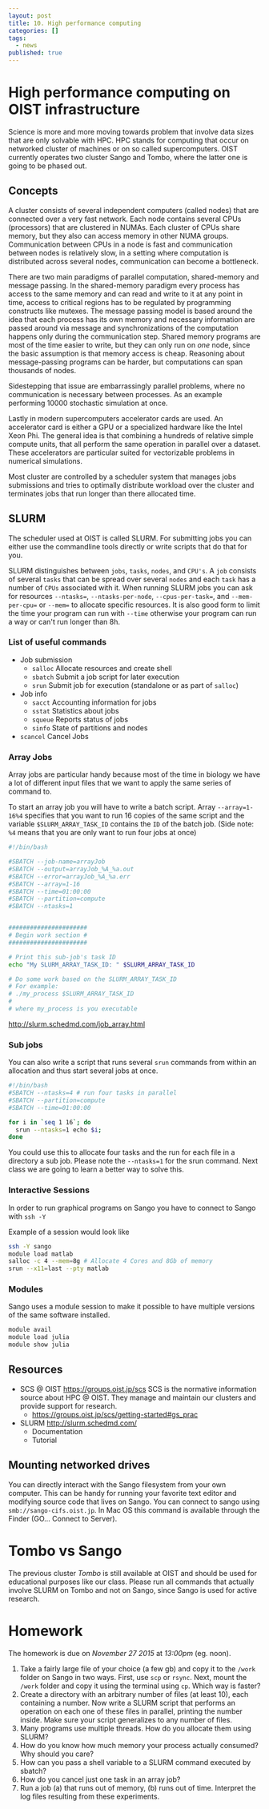 ```yaml
---
layout: post
title: 10. High performance computing
categories: []
tags:
  - news
published: true
---
```

# High performance computing on OIST infrastructure
Science is more and more moving towards problem that involve data sizes that are only solvable with HPC. HPC stands for computing that occur on networked cluster of machines or on so called supercomputers. OIST currently operates two cluster Sango and Tombo, where the latter one is going to be phased out.

## Concepts
A cluster consists of several independent computers (called nodes) that are connected over a very fast network. Each node contains several CPUs (processors) that are clustered in NUMAs. Each cluster of CPUs share memory, but they also can access memory in other NUMA groups. Communication between CPUs in a node is fast and communication between nodes is relatively slow, in a setting where computation is distributed across several nodes, communication can become a bottleneck.

There are two main paradigms of parallel computation, shared-memory and message passing. In the shared-memory paradigm every process has access to the same memory and can read and write to it at any point in time, access to critical regions has to be regulated by programming constructs like mutexes. The message passing model is based around the idea that each process has its own memory and necessary information are passed around via message and synchronizations of the computation happens only during the communication step. Shared memory programs are most of the time easier to write, but they can only run on *one* node, since the basic assumption is that memory access is cheap. Reasoning about message-passing programs can be harder, but computations can span thousands of nodes.

Sidestepping that issue are embarrassingly parallel problems, where no communication is necessary between processes. As an example performing 10000 stochastic simulation at once.

Lastly in modern supercomputers accelerator cards are used. An accelerator card is either a GPU or a specialized hardware like the Intel Xeon Phi. The general idea is that combining a hundreds of relative simple compute units, that all perform the same operation in parallel over a dataset. These accelerators are particular suited for vectorizable problems in numerical simulations.

Most cluster are controlled by a scheduler system that manages jobs submissions and tries to optimally distribute workload over the cluster and terminates jobs that run longer than there allocated time.

## SLURM
The scheduler used at OIST is called SLURM. For submitting jobs you can either use the commandline tools directly or write scripts that do that for you.

SLURM distinguishes between `jobs`, `tasks`, `nodes`, and `CPU's`. A `job` consists of several `tasks` that can be spread over several `nodes` and each `task` has a number of `CPUs` associated with it. When running SLURM jobs you can ask for resources `--ntasks=`, `--ntasks-per-node`, `--cpus-per-task=`, and `--mem-per-cpu=` or `--mem=` to allocate specific resources. It is also good form to limit the time your program can run with `--time` otherwise your program can run a way or can't run longer than 8h.

### List of useful commands

- Job submission
  - `salloc` Allocate resources and create shell
  - `sbatch` Submit a job script for later execution
  - `srun` Submit job for execution (standalone or as part of `salloc`)
- Job info
  - `sacct` Accounting information for jobs
  - `sstat` Statistics about jobs
  - `squeue` Reports status of jobs
  - `sinfo` State of partitions and nodes
- `scancel` Cancel Jobs

### Array Jobs
Array jobs are particular handy because most of the time in biology we have a lot of different input files that we want to apply the same series of command to.

To start an array job you will have to write a batch script. Array `--array=1-16%4` specifies that you want to run 16 copies of the same script and the variable `$SLURM_ARRAY_TASK_ID` contains the `ID` of the batch job. (Side note: `%4` means that you are only want to run four jobs at once)

```bash
#!/bin/bash

#SBATCH --job-name=arrayJob
#SBATCH --output=arrayJob_%A_%a.out
#SBATCH --error=arrayJob_%A_%a.err
#SBATCH --array=1-16
#SBATCH --time=01:00:00
#SBATCH --partition=compute
#SBATCH --ntasks=1


######################
# Begin work section #
######################

# Print this sub-job's task ID
echo "My SLURM_ARRAY_TASK_ID: " $SLURM_ARRAY_TASK_ID

# Do some work based on the SLURM_ARRAY_TASK_ID
# For example:
# ./my_process $SLURM_ARRAY_TASK_ID
#
# where my_process is you executable
```

http://slurm.schedmd.com/job_array.html

### Sub jobs
You can also write a script that runs several `srun` commands from within an allocation and thus start several jobs at once.

```bash
#!/bin/bash
#SBATCH --ntasks=4 # run four tasks in parallel
#SBATCH --partition=compute
#SBATCH --time=01:00:00

for i in `seq 1 16`; do
  srun --ntasks=1 echo $i;
done
```
You could use this to allocate four tasks and the run for each file in a directory a sub job. Please note the `--ntasks=1` for the srun command. Next class we are going to learn a better way to solve this.

### Interactive Sessions
In order to run graphical programs on Sango you have to connect to Sango with `ssh -Y`

Example of a session would look like

```bash
ssh -Y sango
module load matlab
salloc -c 4 --mem=8g # Allocate 4 Cores and 8Gb of memory
srun --x11=last --pty matlab
```

### Modules
Sango uses a module session to make it possible to have multiple versions of the same software installed.

```bash
module avail
module load julia
module show julia
```

## Resources
- SCS @ OIST https://groups.oist.jp/scs
  SCS is the normative information source about HPC @ OIST. They manage and maintain our clusters and provide support for research.
  - https://groups.oist.jp/scs/getting-started#gs_prac
- SLURM http://slurm.schedmd.com/
  - Documentation
  - Tutorial

## Mounting networked drives
You can directly interact with the Sango filesystem from your own computer. This can be handy for running your favorite text editor and modifying source code that lives on Sango.  You can connect to sango using `smb://sango-cifs.oist.jp`. In Mac OS this command is available through the Finder (GO... Connect to Server).

# Tombo vs Sango
The previous cluster *Tombo* is still available at OIST and should be used for educational purposes like our class. Please run all commands that actually involve SLURM on Tombo and not on Sango, since Sango is used for active research.

# Homework
The homework is due on *November 27 2015* at *13:00pm* (eg. noon).

1. Take a fairly large file of your choice (a few gb) and copy it to the `/work` folder on Sango in two ways. First, use `scp` or `rsync`. Next, mount the `/work` folder and copy it using the terminal using `cp`. Which way is faster?
2. Create a directory with an arbitrary number of files (at least 10), each containing a number. Now write a SLURM script that performs an operation on each one of these files in parallel, printing the number inside. Make sure your script generalizes to any number of files.
3. Many programs use multiple threads. How do you allocate them using SLURM?
4. How do you know how much memory your process actually consumed? Why should you care?
5. How can you pass a shell variable to a SLURM command executed by sbatch?
6. How do you cancel just one task in an array job?
7. Run a job (a) that runs out of memory, (b) runs out of time. Interpret the log files resulting from these experiments.
